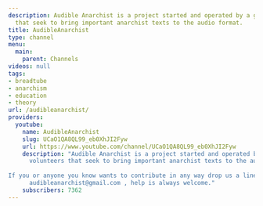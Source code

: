 ```yaml
---
description: Audible Anarchist is a project started and operated by a group of volunteers
  that seek to bring important anarchist texts to the audio format.
title: AudibleAnarchist
type: channel
menu:
  main:
    parent: Channels
videos: null
tags:
- breadtube
- anarchism
- education
- theory
url: /audibleanarchist/
providers:
  youtube:
    name: AudibleAnarchist
    slug: UCaO1QA8QL99_eb0XhJI2Fyw
    url: https://www.youtube.com/channel/UCaO1QA8QL99_eb0XhJI2Fyw
    description: "Audible Anarchist is a project started and operated by a group of
      volunteers that seek to bring important anarchist texts to the audio format.
      
If you or anyone you know wants to contribute in any way drop us a line at
      audibleanarchist@gmail.com , help is always welcome."
    subscribers: 7362
---
```

